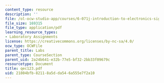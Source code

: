 ```yaml
---
content_type: resource
description: ''
file: /ol-ocw-studio-app/courses/6-071j-introduction-to-electronics-signals-and-measurement-spring-2006/21804bfb82118a5dda546a555e7f2a10_qec123.pdf
file_size: 169315
file_type: application/pdf
learning_resource_types:
- Laboratory Assignments
license: https://creativecommons.org/licenses/by-nc-sa/4.0/
ocw_type: OCWFile
parent_title: Labs
parent_type: CourseSection
parent_uid: 2a24b641-e32b-77e5-bf32-2bb33f09679c
resourcetype: Document
title: qec123.pdf
uid: 21804bfb-8211-8a5d-da54-6a555e7f2a10
---
```

